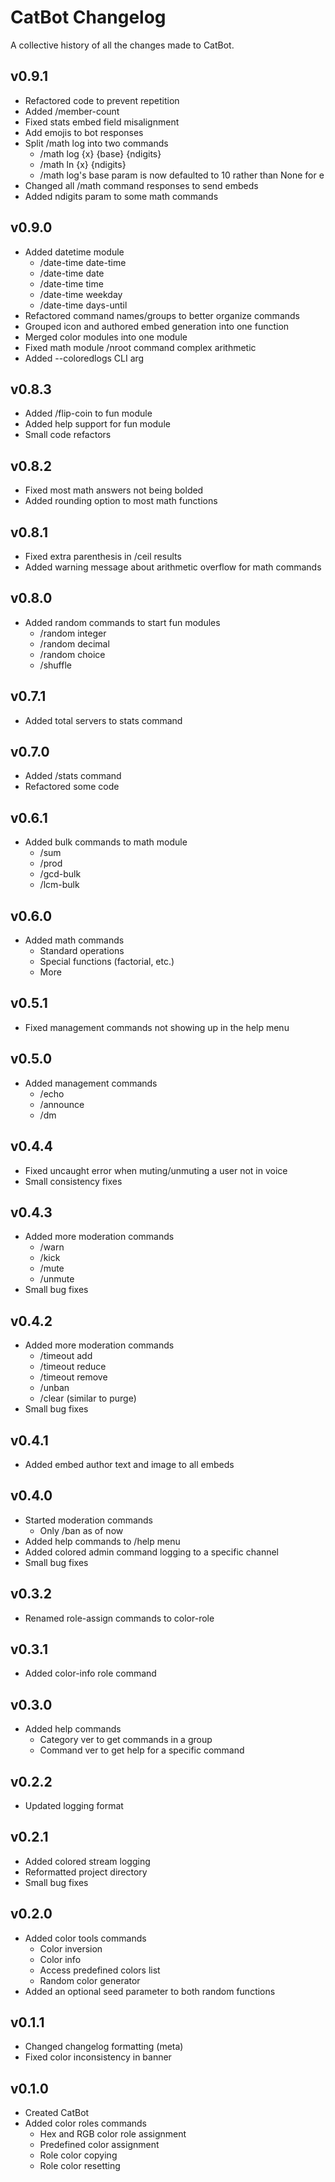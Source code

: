 # CatBot Changelog
A collective history of all the changes made to CatBot.

## v0.9.1
* Refactored code to prevent repetition
* Added /member-count
* Fixed stats embed field misalignment
* Add emojis to bot responses
* Split /math log into two commands
  * /math log {x} {base} {ndigits}
  * /math ln {x} {ndigits}
  * /math log's base param is now defaulted to 10 rather than None for e
* Changed all /math command responses to send embeds
* Added ndigits param to some math commands

## v0.9.0
* Added datetime module
  * /date-time date-time
  * /date-time date
  * /date-time time
  * /date-time weekday
  * /date-time days-until
* Refactored command names/groups to better organize commands
* Grouped icon and authored embed generation into one function
* Merged color modules into one module
* Fixed math module /nroot command complex arithmetic
* Added --coloredlogs CLI arg

## v0.8.3
* Added /flip-coin to fun module
* Added help support for fun module
* Small code refactors

## v0.8.2
* Fixed most math answers not being bolded
* Added rounding option to most math functions

## v0.8.1
* Fixed extra parenthesis in /ceil results
* Added warning message about arithmetic overflow for math commands

## v0.8.0
* Added random commands to start fun modules
  * /random integer
  * /random decimal
  * /random choice
  * /shuffle

## v0.7.1
* Added total servers to stats command

## v0.7.0
* Added /stats command
* Refactored some code

## v0.6.1
* Added bulk commands to math module
  * /sum
  * /prod
  * /gcd-bulk
  * /lcm-bulk

## v0.6.0
* Added math commands
  * Standard operations
  * Special functions (factorial, etc.)
  * More

## v0.5.1
* Fixed management commands not showing up in the help menu

## v0.5.0
* Added management commands
  * /echo
  * /announce
  * /dm

## v0.4.4
* Fixed uncaught error when muting/unmuting a user not in voice
* Small consistency fixes

## v0.4.3
* Added more moderation commands
  * /warn
  * /kick
  * /mute
  * /unmute
* Small bug fixes

## v0.4.2
* Added more moderation commands
  * /timeout add
  * /timeout reduce
  * /timeout remove
  * /unban
  * /clear (similar to purge)
* Small bug fixes

## v0.4.1
* Added embed author text and image to all embeds

## v0.4.0
* Started moderation commands
  * Only /ban as of now
* Added help commands to /help menu
* Added colored admin command logging to a specific channel
* Small bug fixes

## v0.3.2
* Renamed role-assign commands to color-role

## v0.3.1
* Added color-info role command

## v0.3.0
* Added help commands
  * Category ver to get commands in a group
  * Command ver to get help for a specific command

## v0.2.2
* Updated logging format

## v0.2.1
* Added colored stream logging
* Reformatted project directory
* Small bug fixes

## v0.2.0
* Added color tools commands
  * Color inversion
  * Color info
  * Access predefined colors list
  * Random color generator
* Added an optional seed parameter to both random functions

## v0.1.1
* Changed changelog formatting (meta)
* Fixed color inconsistency in banner

## v0.1.0
* Created CatBot
* Added color roles commands
  * Hex and RGB color role assignment
  * Predefined color assignment
  * Role color copying
  * Role color resetting